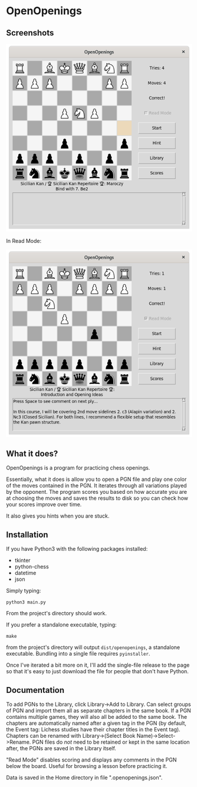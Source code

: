 # OpenOpenings

## Screenshots

![Screenshot](screenshot1.png?raw=true)


In Read Mode:

![Screenshot](screenshot2.png?raw=true)

## What it does?

OpenOpenings is a program for practicing chess openings.

Essentially, what it does is allow you to open a PGN file and play one color of the moves contained in the PGN.  It iterates through all variations played by the opponent. The program scores you based on how accurate you are at choosing the moves and saves the results to disk so you can check how your scores improve over time.

It also gives you hints when you are stuck.

## Installation

If you have Python3 with the following packages installed:

- tkinter
- python-chess
- datetime
- json

Simply typing:

```
python3 main.py
```

From the project's directory should work.

If you prefer a standalone executable, typing:

```
make
```

from the project's directory will output `dist/openopenings`, a standalone executable. Bundling into a single file requires `pyinstaller`.

Once I've iterated a bit more on it, I'll add the single-file release to the page so that it's easy to just download the file for people that don't have Python.

## Documentation

To add PGNs to the Library, click Library->Add to Library. Can select groups of PGN and import them all as separate chapters in the same book. If a PGN contains multiple games, they will also all be added to the same book. The chapters are automatically named after a given tag in the PGN (by default, the Event tag: Lichess studies have their chapter titles in the Event tag). Chapters can be renamed with Library->(Select Book Name)->Select->Rename. PGN files do _not_ need to be retained or kept in the same location after, the PGNs are saved in the Library itself.

"Read Mode" disables scoring and displays any comments in the PGN below the board. Useful for browsing a lesson before practicing it.

Data is saved in the Home directory in file ".openopenings.json". 

